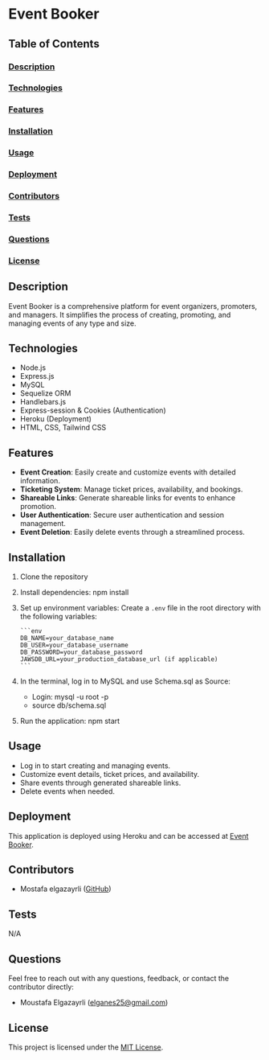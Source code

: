 # Event Booker

## Table of Contents
### [Description](#description)
### [Technologies](#technologies)
### [Features](#features)
### [Installation](#installation)
### [Usage](#usage)
### [Deployment](#deployment)
### [Contributors](#contributors)
### [Tests](#tests)
### [Questions](#questions)
### [License](#license)

## Description

Event Booker is a comprehensive platform for event organizers, promoters, and managers. It simplifies the process of creating, promoting, and managing events of any type and size.

## Technologies

- Node.js
- Express.js
- MySQL
- Sequelize ORM
- Handlebars.js
- Express-session & Cookies (Authentication)
- Heroku (Deployment)
- HTML, CSS, Tailwind CSS

## Features

- **Event Creation**: Easily create and customize events with detailed information.
- **Ticketing System**: Manage ticket prices, availability, and bookings.
- **Shareable Links**: Generate shareable links for events to enhance promotion.
- **User Authentication**: Secure user authentication and session management.
- **Event Deletion**: Easily delete events through a streamlined process.

## Installation

 1. Clone the repository
 2. Install dependencies: 
        npm install
 3. Set up environment variables:
        Create a `.env` file in the root directory with the following variables:

        ```env
        DB_NAME=your_database_name
        DB_USER=your_database_username
        DB_PASSWORD=your_database_password
        JAWSDB_URL=your_production_database_url (if applicable)
        ```

 4. In the terminal, log in to MySQL and use Schema.sql as Source:
       - Login: mysql -u root -p
       - source db/schema.sql
 6. Run the application:
        npm start

## Usage

- Log in to start creating and managing events.
- Customize event details, ticket prices, and availability.
- Share events through generated shareable links.
- Delete events when needed.

## Deployment
This application is deployed using Heroku and can be accessed at [Event Booker](https://event-booker-083b94e1c61a.herokuapp.com/).

## Contributors

- Mostafa elgazayrli ([GitHub](https://github.com/mostafaelgazayrli))

## Tests
N/A

## Questions
Feel free to reach out with any questions, feedback, or contact the contributor directly:

- Moustafa Elgazayrli   (elganes25@gmail.com)

## License

This project is licensed under the [MIT License](LICENSE).